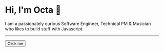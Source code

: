 # Hi, I'm Octa 🖖

I am a passionately curious Software Engineer, Technical PM & Musician who likes to build stuff with Javascript.

---
<button>Click me</button>
